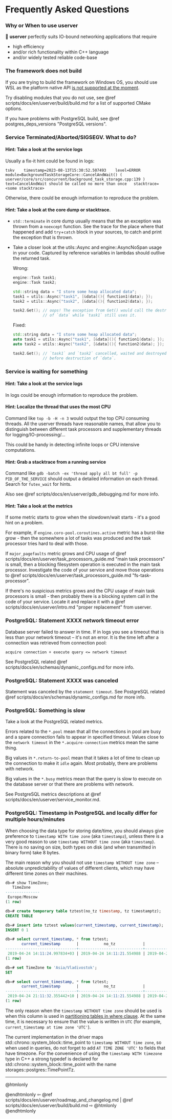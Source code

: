 # Frequently Asked Questions

### Why or When to use userver

🐙 **userver** perfectly suits IO-bound networking applications that require
* high efficiency
* and/or rich functionality within C++ language
* and/or widely tested reliable code-base


### The framework does not build

If you are trying to build the framework on Windows OS, you should use WSL
as the platform native API
[is not supported at the moment](https://github.com/userver-framework/userver/issues/228).

Try disabling modules that you do not use, see @ref scripts/docs/en/userver/build/build.md
for a list of supported CMake options.

If you have problems with PostgreSQL build, see @ref postgres_deps_versions "PostgreSQL versions".


### Service Terminated/Aborted/SIGSEGV. What to do?

#### Hint: Take a look at the service logs

Usually a fix-it hint could be found in logs:
```
tskv	timestamp=2023-08-13T15:30:52.507493	level=ERROR	module=BackgroundTaskStorageCore::CancelAndWait() ( userver/core/src/concurrent/background_task_storage.cpp:139 )	text=CancelAndWait should be called no more than once	stacktrace=<some stacktrace>
```

Otherwise, there could be enough information to reproduce the problem.


#### Hint: Take a look at the core dump or stacktrace.

* `std::terminate` in core dump usually means that the an exception was thrown from
  a `noexcept` function. See the trace for the place where that happened and add
  `try`+`catch` block in your sources, to catch and print the exception that
  is thrown.
* Take a closer look at the utils::Async and engine::AsyncNoSpan usage in
  your code. Captured by reference variables in lambdas should outlive the
  returned task.

  Wrong:
  ```cpp
  engine::Task task1;
  engine::Task task2;

  std::string data = "I store some heap allocated data";
  task1 = utils::Async("task1", [&data](){ function1(data); });
  task2 = utils::Async("task2", [&data](){ function2(data); });
  
  task2.Get(); // oops! The exception from Get() would call the destructor
               // of `data` while `task1` still uses it.
  ```
  Fixed:
  ```cpp
  std::string data = "I store some heap allocated data";
  auto task1 = utils::Async("task1", [&data](){ function1(data); });
  auto task2 = utils::Async("task2", [&data](){ function2(data); });
  
  task2.Get(); // `task1` and `task2` cancelled, waited and destroyed
               // before destruction of `data`.
  ```


### Service is waiting for something

#### Hint: Take a look at the service logs

In logs could be enough information to reproduce the problem.


#### Hint: Localize the thread that uses the most CPU

Command like `top -b -H -n 3` would output the top CPU consuming threads. All
the userver threads have reasonable names, that allow you to distinguish between
different task processors and supplementary threads for logging/IO-processing/...

This could be handy in detecting infinite loops or CPU intensive computations.


#### Hint: Grab a stacktrace from a running service

Command like `gdb -batch -ex 'thread apply all bt full' -p PID_OF_THE_SERVICE`
should output a detailed information on each thread. Search for `futex_wait` for hints.

Also see @ref scripts/docs/en/userver/gdb_debugging.md for more info.


#### Hint: Take a look at the metrics

If some metric starts to grow when the slowdown/wait starts - it's a good
hint on a problem.

For example, if `engine.coro-pool.coroutines.active` metric has a burst-like
grow - then the somewhere a lot of tasks was produced and the task processor
tries hard to deal with those.

If `major_pagefaults` metric grows and CPU usage of
@ref scripts/docs/en/userver/task_processors_guide.md "main task processors" is small,
then a blocking filesystem operation is executed in the main task processor.
Investigate the code of your service and move those operations to
@ref scripts/docs/en/userver/task_processors_guide.md "fs-task-processor".


If there's no suspicious metrics grows and the CPU usage of main task
processors is small - then probably there is a blocking system call in the code
of your service. Locate it and replace it with a
@ref scripts/docs/en/userver/intro.md "proper replacement" from userver.


### PostgreSQL: Statement XXXX network timeout error

Database server failed to answer in time. If in logs you see a timeout that
is less than your network timeout – it's not an error. It is the time
left after a connection was retrieved from connection pool:
```
acquire connection + execute query <= network timeout
```

See PostgreSQL related
@ref scripts/docs/en/schemas/dynamic_configs.md for more info.


### PostgreSQL: Statement XXXX was canceled

Statement was canceled by the `statement timeout`. See PostgreSQL related
@ref scripts/docs/en/schemas/dynamic_configs.md for more info.


### PostgreSQL: Something is slow

Take a look at the PostgreSQL related metrics.

Errors related to the `*.pool` mean that all the connections in pool are busy
and a spare connection fails to appear in specified timeout. Values close to
the `network timeout` in the `*.acquire-connection` metrics mean the same thing.

Big values in `*.return-to-pool` mean that it takes a lot of time to clean up
the connection to make it `idle` again. Most probably, there are problems with
network.

Big values in the `*.busy` metrics mean that the query is slow to execute on
the database server or that there are problems with network.

See PostgreSQL metrics descriptions at @ref scripts/docs/en/userver/service_monitor.md.


### PostgreSQL: Timestamp in PostgreSQL and locally differ for multiple hours/minutes

When choosing the data type for storing date/time, you should always give
preference to `timestamp WITH time zone` (aka `timestampz`), unless there is a
very good reason to use `timestamp WITHOUT time zone` (aka `timestamp`).
There is no saving on size, both types on disk (and when transmitted in binary
form) take 8 bytes.

The main reason why you should not use `timestamp WITHOUT time zone` – absolute
unpredictability of values of different clients, which may have different time
zones on their machines.

```sql
db=# show TimeZone;
   TimeZone
---------------
 Europe/Moscow
(1 row)

db=# create temporary table tztest(no_tz timestamp, tz timestamptz);
CREATE TABLE

db=# insert into tztest values(current_timestamp, current_timestamp);
INSERT 0 1

db=# select current_timestamp, * from tztest;
       current_timestamp       |           no_tz            |              tz
-------------------------------+----------------------------+-------------------------------
 2019-04-24 14:11:24.997834+03 | 2019-04-24 14:11:21.554988 | 2019-04-24 14:11:21.554988+03
(1 row)

db=# set TimeZone to 'Asia/Vladivostok';
SET

db=# select current_timestamp, * from tztest;
       current_timestamp       |           no_tz            |              tz
-------------------------------+----------------------------+-------------------------------
 2019-04-24 21:11:32.355442+10 | 2019-04-24 14:11:21.554988 | 2019-04-24 21:11:21.554988+10
(1 row)
```

The only reason when the `timestamp WITHOUT time zone` should be used
is when this column is used in
[partitioning tables in where clause](https://www.postgresql.org/docs/current/ddl-partitioning.html#DDL-PARTITIONING-CONSTRAINT-EXCLUSION).
At the same time, it is necessary to ensure that the value is written in `UTC`
(for example, `current_timestamp at time zone 'UTC'`).

The current implementation in the driver maps std::chrono::system_block::time_point
to `timestamp WITHOUT time zone`, so when used in queries, do not forget to add
`AT TIME ZONE 'UTC'` to fields that have timezone. For the convenience of using
the `timestamp WITH timezone` type in C++ a strong typedef is declared for
std::chrono::system_block::time_point with the name
storages::postgres::TimePointTz.


----------

@htmlonly <div class="bottom-nav"> @endhtmlonly
⇦ @ref scripts/docs/en/userver/roadmap_and_changelog.md | @ref scripts/docs/en/userver/build/build.md ⇨
@htmlonly </div> @endhtmlonly
